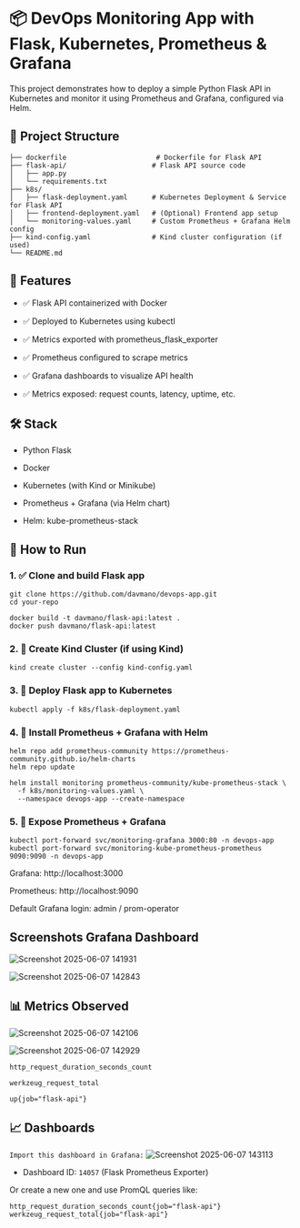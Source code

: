 # 📦 DevOps Monitoring App with Flask, Kubernetes, Prometheus & Grafana
This project demonstrates how to deploy a simple Python Flask API in Kubernetes and monitor it using Prometheus and Grafana, configured via Helm.

## 📁 Project Structure
``` 
├── dockerfile                      # Dockerfile for Flask API
├── flask-api/                     # Flask API source code
│   ├── app.py
│   └── requirements.txt
├── k8s/
│   ├── flask-deployment.yaml      # Kubernetes Deployment & Service for Flask API
│   ├── frontend-deployment.yaml   # (Optional) Frontend app setup
│   └── monitoring-values.yaml     # Custom Prometheus + Grafana Helm config
├── kind-config.yaml               # Kind cluster configuration (if used)
└── README.md
```

## 🚀 Features
- ✅ Flask API containerized with Docker

- ✅ Deployed to Kubernetes using kubectl

- ✅ Metrics exported with prometheus_flask_exporter

- ✅ Prometheus configured to scrape metrics

- ✅ Grafana dashboards to visualize API health

- ✅ Metrics exposed: request counts, latency, uptime, etc.

## 🛠️ Stack
- Python Flask

- Docker

- Kubernetes (with Kind or Minikube)

- Prometheus + Grafana (via Helm chart)

- Helm: kube-prometheus-stack

## 🧪 How to Run
### 1. ✅ Clone and build Flask app
```
git clone https://github.com/davmano/devops-app.git
cd your-repo
```
```
docker build -t davmano/flask-api:latest .
docker push davmano/flask-api:latest
``` 
### 2. 🧱 Create Kind Cluster (if using Kind)
```
kind create cluster --config kind-config.yaml
``` 
### 3. 🚢 Deploy Flask app to Kubernetes
```
kubectl apply -f k8s/flask-deployment.yaml
```

### 4. 📡 Install Prometheus + Grafana with Helm
``` 
helm repo add prometheus-community https://prometheus-community.github.io/helm-charts
helm repo update
```
```
helm install monitoring prometheus-community/kube-prometheus-stack \
  -f k8s/monitoring-values.yaml \
  --namespace devops-app --create-namespace
``` 
### 5. 🔌 Expose Prometheus + Grafana
``` 
kubectl port-forward svc/monitoring-grafana 3000:80 -n devops-app
kubectl port-forward svc/monitoring-kube-prometheus-prometheus 9090:9090 -n devops-app
``` 
Grafana: http://localhost:3000

Prometheus: http://localhost:9090

Default Grafana login: admin / prom-operator

## Screenshots Grafana Dashboard
![Screenshot 2025-06-07 141931](https://github.com/user-attachments/assets/ecbcffe2-1fca-40cd-ab99-931bd54518da)

![Screenshot 2025-06-07 142843](https://github.com/user-attachments/assets/d853e74f-4f52-45e5-b039-7f3b9b5f0cda)

## 📊 Metrics Observed

![Screenshot 2025-06-07 142106](https://github.com/user-attachments/assets/a80628a7-7ba7-47cc-a545-96a4d0bc863c)

![Screenshot 2025-06-07 142929](https://github.com/user-attachments/assets/21b7287e-24c8-4182-9b37-b8d8e3c0265c)


`http_request_duration_seconds_count` 

`werkzeug_request_total`

`up{job="flask-api"}`

## 📈 Dashboards

`Import this dashboard in Grafana:`
![Screenshot 2025-06-07 143113](https://github.com/user-attachments/assets/ec4aefb9-e05e-48d2-ac30-fa37d28a68ce)

-  Dashboard ID: `14057` (Flask Prometheus Exporter)

Or create a new one and use PromQL queries like:

```
http_request_duration_seconds_count{job="flask-api"}
werkzeug_request_total{job="flask-api"}
``` 
